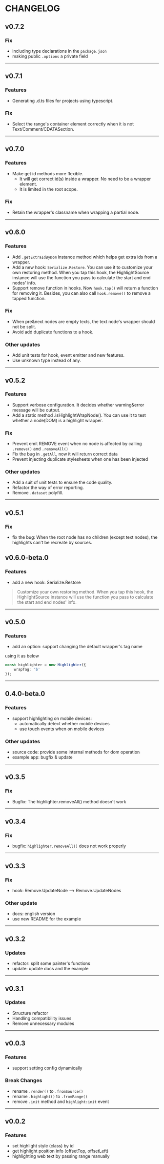 # CHANGELOG

## v0.7.2

### Fix

- including type declarations in the `package.json`
- making public `.options` a private field

---

## v0.7.1

### Features

- Generating .d.ts files for projects using typescript.

### Fix

- Select the range's container element correctly when it is not Text/Comment/CDATASection.

---

## v0.7.0

### Features

- Make get id methods more flexible.
  - It will get correct id(s) inside a wrapper. No need to be a wrapper element.
  - It is limited in the root scope.

### Fix

- Retain the wrapper's classname when wrapping a partial node.

---

## v0.6.0

### Features

- Add `.getExtraIdByDom` instance method which helps get extra ids from a wrapper.
- Add a new hook: `Serialize.Restore`. You can use it to customize your own restoring method. When you tap this hook, the HighlightSource instance will use the function you pass to calculate the start and end nodes' info.
- Support remove function in hooks. Now `hook.tap()` will return a function for removing it. Besides, you can also call `hook.remove()` to remove a tapped function.

### Fix

- When pre&next nodes are empty texts, the text node's wrapper should not be split.
- Avoid add duplicate functions to a hook.

### Other updates

- Add unit tests for hook, event emitter and new features.
- Use unknown type instead of any.

---

## v0.5.2

### Features

- Support verbose configuration. It decides whether warning&error message will be output.
- Add a static method .isHighlightWrapNode(). You can use it to test whether a node(DOM) is a highlight wrapper.

### Fix

- Prevent emit REMOVE event when no node is affected by calling `.remove()` and `.removeAll()`
- Fix the bug in `.getAll`, now it will return correct data
- Prevent injecting duplicate stylesheets when one has been injected

### Other updates

- Add a suit of unit tests to ensure the code quality.
- Refactor the way of error reporting.
- Remove `.dataset` polyfill.

---

## v0.5.1

### Fix

- fix the bug: When the root node has no children (except text nodes), the highlights can't be recreate by sources.

## v0.6.0-beta.0

### Features

- add a new hook: Serialize.Restore

> Customize your own restoring method. When you tap this hook, the HighlightSource instance will use the function you pass to calculate the start and end nodes' info.

---

## v0.5.0

### Features

- add an option: support changing the default wrapper's tag name

using it as below

```typescript
const highlighter = new Highlighter({
    wrapTag: 'b'
});
```

---

## 0.4.0-beta.0

### Features

- support highlighting on mobile devices:
  - automatically detect whether mobile devices
  - use touch events when on mobile devices

### Other updates

- source code: provide some internal methods for dom operation
- example app: bugfix & update

---

## v0.3.5

### Fix

- Bugfix: The highlighter.removeAll() method doesn't work

---

## v0.3.4

### Fix

- bugfix: `highlighter.removeAll()` does not work properly

---

## v0.3.3

### Fix

- hook: Remove.UpdateNode --> Remove.UpdateNodes

### Other update

- docs: english version
- use new README for the example

---

## v0.3.2

### Updates

- refactor: split some painter's functions
- update: update docs and the example

---

## v0.3.1

### Updates

- Structure refactor
- Handling compatibility issues
- Remove unnecessary modules

---

## v0.0.3

### Features

- support setting config dynamically

### Break Changes

- rename `.render()` to `.fromSource()`
- rename `.highlight()` to `.fromRange()`
- remove `.init` method and `highlight:init` event

---

## v0.0.2

### Features

- set highlight style (class) by id
- get highlight position info (offsetTop, offsetLeft)
- highlighting web text by passing range manually
